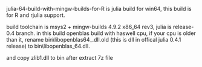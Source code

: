 julia-64-build-with-mingw-builds-for-R is julia build for win64, this build is for R and rjulia support.

build toolchain is msys2 + mingw-builds 4.9.2 x86_64 rev3, julia is release-0.4 branch. in this build openblas build with haswell cpu, if your cpu is older than it, rename bin\libopenblas64_.dll.old (this is dll in offical julia 0.4.1 release)  to bin\libopenblas_64.dll.

and copy zlib1.dll to bin after extract 7z file
